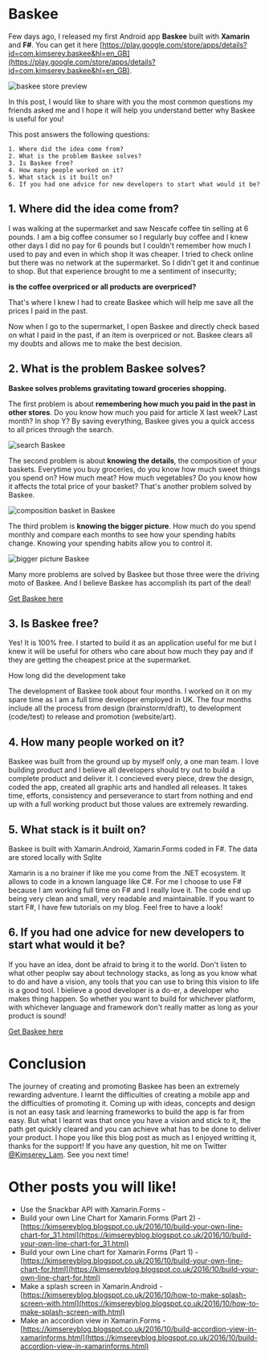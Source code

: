 # Baskee

Few days ago, I released my first Android app __Baskee__ built with __Xamarin__ and __F#__. You can get it here [https://play.google.com/store/apps/details?id=com.kimserey.baskee&hl=en_GB](https://play.google.com/store/apps/details?id=com.kimserey.baskee&hl=en_GB).

![baskee store preview]()

In this post, I would like to share with you the most common questions my friends asked me and I hope it will help you
understand better why Baskee is useful for you!

This post answers the following questions:

```
1. Where did the idea come from?
2. What is the problem Baskee solves?
3. Is Baskee free?
4. How many people worked on it?
5. What stack is it built on?
6. If you had one advice for new developers to start what would it be?
```

## 1. Where did the idea come from?

I was walking at the supermarket and saw Nescafe coffee tin selling at 6 pounds.
I am a big coffee consumer so I regularly buy coffee and I knew other days I did no pay for 6 pounds but I couldn't remember how much I used to pay and even in which shop it was cheaper.
I tried to check online but there was no network at the supermarket. So I didn't get it and continue to shop. But that experience brought to me a sentiment of insecurity;

__is the coffee overpriced or all products are overpriced?__

That's where I knew I had to create Baskee which will help me save all the prices I paid in the past.

Now when I go to the supermarket, I open Baskee and directly check based on what I paid in the past, if an item is overpriced or not. Baskee clears all my doubts and allows me to make the best decision.

## 2. What is the problem Baskee solves?

__Baskee solves problems gravitating toward groceries shopping.__

The first problem is about __remembering how much you paid in the past in other stores__. Do you know how much you paid for article X last week? Last month? In shop Y?
By saving everything, Baskee gives you a quick access to all prices through the search.

![search Baskee](https://lh3.googleusercontent.com/xU6BCWGIvhG94zaSCBwXtd_U_UBp6wC7K-BREIZfXaCO5SHXv3QsdtgrUC-eObsQig=h900-rw)

The second problem is about __knowing the details__, the composition of your baskets. Everytime you buy groceries, do you know how much sweet things you spend on? How much meat? How much vegetables? Do you know how it affects the total price of your basket? That's another problem solved by Baskee.

![composition basket in Baskee](https://lh3.googleusercontent.com/4gxrGWT-qUC18v3DFX6CLzbMLO3E2biHfYhiIf56UH0yszbuGXyQY0eGh0N4SZZNg8M=h900-rw)

The third problem is __knowing the bigger picture__. How much do you spend monthly and compare each months to see how your spending habits change. Knowing your spending habits allow you to control it.

![bigger picture Baskee](https://lh3.googleusercontent.com/mzucr2so1wDCN9RJYCgvFSqk_X9B8jtlp1e6oFgQrEKDd522WEHLi1Tvpnl66yFYsQ=h900-rw)

Many more problems are solved by Baskee but those three were the driving moto of Baskee.
And I believe Baskee has accomplish its part of the deal!

[Get Baskee here](https://play.google.com/store/apps/details?id=com.kimserey.baskee&hl=en_GB)

## 3. Is Baskee free?

Yes! It is 100% free. I started to build it as an application useful for me but I knew it will be useful for others who care about how much they pay and if they are getting the cheapest price at the supermarket.

How long did the development take

The development of Baskee took about four months. I worked on it on my spare time as I am a full time developer employed in UK.
The four months include all the process from design (brainstorm/draft), to development (code/test) to release and promotion (website/art).

## 4. How many people worked on it?

Baskee was built from the ground up by myself only, a one man team. I love building product and I believe all developers should try out to build a complete product and deliver it.
I concieved every piece, drew the design, coded the app, created all graphic arts and handled all releases.
It takes time, efforts, consistency and perseverance to start from nothing and end up with a full working product but those values are extremely rewarding.

## 5. What stack is it built on?

Baskee is built with Xamarin.Android, Xamarin.Forms coded in F#.
The data are stored locally with Sqlite

Xamarin is a no brainer if like me you come from the .NET ecosystem.
It allows to code in a known language like C#.
For me I choose to use F# because I am working full time on F# and I really love it.
The code end up being very clean and small, very readable and maintainable.
If you want to start F#, I have few tutorials on my blog. Feel free to have a look!

## 6. If you had one advice for new developers to start what would it be?

If you have an idea, dont be afraid to bring it to the world. Don't listen to what other peoplw say about technology stacks, as long as you know what to do and have a vision, any tools that you can use to bring this vision to life is a good tool. I bielieve a good developer is a do-er, a developer who makes thing happen. So whether you want to build for whichever platform, with whichever language and framework don't really matter as long as your product is sound!


[Get Baskee here](https://play.google.com/store/apps/details?id=com.kimserey.baskee&hl=en_GB)

# Conclusion

The journey of creating and promoting Baskee has been an extremely rewarding adventure.
I learnt the difficulties of creating a mobile app and the difficulties of promoting it.
Coming up with ideas, concepts and design is not an easy task and learning frameworks to build the app is far from easy.
But what I learnt was that once you have a vision and stick to it, 
the path get quickly cleared and you can achieve what has to be done to deliver your product.
I hope you like this blog post as much as I enjoyed writting it, thanks for the support! 
If you have any question, hit me on Twitter [@Kimserey_Lam](https://twitter.com/Kimserey_Lam).
See you next time!

# Other posts you will like!

- Use the Snackbar API with Xamarin.Forms - []()
- Build your own Line Chart for Xamarin.Forms (Part 2) - [https://kimsereyblog.blogspot.co.uk/2016/10/build-your-own-line-chart-for_31.html](https://kimsereyblog.blogspot.co.uk/2016/10/build-your-own-line-chart-for_31.html)
- Build your own Line chart for Xamarin.Forms (Part 1) - [https://kimsereyblog.blogspot.co.uk/2016/10/build-your-own-line-chart-for.html](https://kimsereyblog.blogspot.co.uk/2016/10/build-your-own-line-chart-for.html)
- Make a splash screen in Xamarin.Android - [https://kimsereyblog.blogspot.co.uk/2016/10/how-to-make-splash-screen-with.html](https://kimsereyblog.blogspot.co.uk/2016/10/how-to-make-splash-screen-with.html)
- Make an accordion view in Xamarin.Forms - [https://kimsereyblog.blogspot.co.uk/2016/10/build-accordion-view-in-xamarinforms.html](https://kimsereyblog.blogspot.co.uk/2016/10/build-accordion-view-in-xamarinforms.html)
